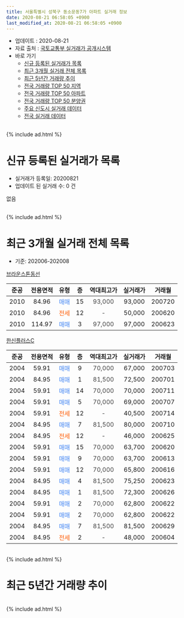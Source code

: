 ```yaml
---
title: 서울특별시 성북구 동소문동7가 아파트 실거래 정보
date: 2020-08-21 06:58:05 +0900
last_modified_at: 2020-08-21 06:58:05 +0900
---
```


* 업데이트 : 2020-08-21
* 자료 출처 : [국토교통부 실거래가 공개시스템](http://rt.molit.go.kr)
* 바로 가기
    * [신규 등록된 실거래가 목록](#신규-등록된-실거래가-목록)
    * [최근 3개월 실거래 전체 목록](#최근-3개월-실거래-전체-목록)
    * [최근 5년간 거래량 추이](#최근-5년간-거래량-추이)
    * [전국 거래량 TOP 50 지역](https://inasie.github.io/apt-trade-info/최근-3개월-전국에서-가장-거래가-많이-발생한-지역)
    * [전국 거래량 TOP 50 아파트](https://inasie.github.io/apt-trade-info/최근-3개월-전국에서-가장-거래가-많이-발생한-아파트)
    * [전국 거래량 TOP 50 분양권](https://inasie.github.io/apt-trade-info/최근-3개월-전국에서-가장-거래가-많이-발생한-분양권)
    * [주요 신도시 실거래 데이터](https://inasie.github.io/apt-trade-info/주요-신도시)
    * [전국 실거래 데이터](https://inasie.github.io/apt-trade-info/전국)
<br>
{% include ad.html %}
<br>

# 신규 등록된 실거래가 목록
* 실거래가 등록일: 20200821
* 업데이트 된 실거래 수: 0 건

없음

<br>
{% include ad.html %}
<br>

# 최근 3개월 실거래 전체 목록
* 기준: 202006-202008


[브라운스톤동선](https://search.naver.com/search.naver?query=%EC%84%9C%EC%9A%B8%ED%8A%B9%EB%B3%84%EC%8B%9C+%EC%84%B1%EB%B6%81%EA%B5%AC+%EB%8F%99%EC%86%8C%EB%AC%B8%EB%8F%997%EA%B0%80+%EB%B8%8C%EB%9D%BC%EC%9A%B4%EC%8A%A4%ED%86%A4%EB%8F%99%EC%84%A0)

|준공|전용면적|유형|층|역대최고가|실거래가|거래월|
|:---:|:---:|:---:|:---:|:---:|:---:|:---:|
|2010|84.96|<span style="color:#4285f3">매매</span>|15|<span style="color:#444444">93,000</span>|93,000|200720|
|2010|84.96|<span style="color:#ff5a00">전세</span>|12|<span style="color:#444444">-</span>|50,000|200620|
|2010|114.97|<span style="color:#4285f3">매매</span>|3|<span style="color:#444444">97,000</span>|97,000|200623|

[한신플러스C](https://search.naver.com/search.naver?query=%EC%84%9C%EC%9A%B8%ED%8A%B9%EB%B3%84%EC%8B%9C+%EC%84%B1%EB%B6%81%EA%B5%AC+%EB%8F%99%EC%86%8C%EB%AC%B8%EB%8F%997%EA%B0%80+%ED%95%9C%EC%8B%A0%ED%94%8C%EB%9F%AC%EC%8A%A4C)

|준공|전용면적|유형|층|역대최고가|실거래가|거래월|
|:---:|:---:|:---:|:---:|:---:|:---:|:---:|
|2004|59.91|<span style="color:#4285f3">매매</span>|9|<span style="color:#444444">70,000</span>|67,000|200703|
|2004|84.95|<span style="color:#4285f3">매매</span>|1|<span style="color:#444444">81,500</span>|72,500|200701|
|2004|59.91|<span style="color:#4285f3">매매</span>|14|<span style="color:#444444">70,000</span>|70,000|200711|
|2004|59.91|<span style="color:#4285f3">매매</span>|5|<span style="color:#444444">70,000</span>|69,000|200707|
|2004|59.91|<span style="color:#ff5a00">전세</span>|12|<span style="color:#444444">-</span>|40,500|200714|
|2004|84.95|<span style="color:#4285f3">매매</span>|7|<span style="color:#444444">81,500</span>|80,000|200710|
|2004|84.95|<span style="color:#ff5a00">전세</span>|12|<span style="color:#444444">-</span>|46,000|200625|
|2004|59.91|<span style="color:#4285f3">매매</span>|15|<span style="color:#444444">70,000</span>|63,700|200620|
|2004|59.91|<span style="color:#4285f3">매매</span>|9|<span style="color:#444444">70,000</span>|63,700|200613|
|2004|59.91|<span style="color:#4285f3">매매</span>|12|<span style="color:#444444">70,000</span>|65,800|200616|
|2004|84.95|<span style="color:#4285f3">매매</span>|4|<span style="color:#444444">81,500</span>|75,250|200623|
|2004|84.95|<span style="color:#4285f3">매매</span>|1|<span style="color:#444444">81,500</span>|72,300|200626|
|2004|59.91|<span style="color:#4285f3">매매</span>|2|<span style="color:#444444">70,000</span>|62,800|200622|
|2004|59.91|<span style="color:#4285f3">매매</span>|2|<span style="color:#444444">70,000</span>|62,800|200622|
|2004|84.95|<span style="color:#4285f3">매매</span>|7|<span style="color:#444444">81,500</span>|81,500|200629|
|2004|84.95|<span style="color:#ff5a00">전세</span>|2|<span style="color:#444444">-</span>|48,000|200604|


<br>
{% include ad.html %}
<br>

# 최근 5년간 거래량 추이


<div style="width:100%;">
    <canvas id="deal_progress" height="200"></canvas>
</div>

<script>
new Chart(document.getElementById("deal_progress"), {
    type: 'line',
    data: {
        labels: ['201508','201509','201510','201511','201512','201601','201602','201603','201604','201605','201606','201607','201608','201609','201610','201611','201612','201701','201702','201703','201704','201705','201706','201707','201708','201709','201710','201711','201712','201801','201802','201803','201804','201805','201806','201807','201808','201809','201810','201811','201812','201901','201902','201903','201904','201905','201906','201907','201908','201909','201910','201911','201912','202001','202002','202003','202004','202005','202006','202007','202008'],
        datasets: [{
            label: '매매',
            pointRadius: 1,
            data: [1, 3, 5, 3, 3, 4, 1, 4, 7, 6, 5, 3, 5, 5, 5, 5, 1, 1, 1, 4, 4, 8, 9, 2, 2, 4, 1, 1, 6, 2, 8, 4, 1, 3, 6, 1, 3, 5, 4, 1, 0, 0, 0, 2, 3, 1, 3, 3, 3, 2, 2, 7, 10, 7, 6, 1, 2, 6, 9, 6, 0],
            borderColor: "rgba(255, 201, 14, 1)",
            backgroundColor: "rgba(255, 201, 14, 0.5)",
            fill: false,
            lineTension: 0
        },{
            label: '전월세',
            pointRadius: 1,
            data: [0, 1, 2, 3, 5, 6, 6, 6, 1, 3, 4, 2, 3, 3, 1, 2, 7, 4, 7, 4, 5, 7, 4, 1, 1, 2, 2, 0, 3, 2, 3, 6, 2, 1, 2, 1, 3, 3, 3, 1, 6, 3, 4, 3, 6, 4, 1, 2, 2, 2, 3, 4, 7, 5, 4, 2, 4, 5, 3, 1, 0],
            borderColor: "rgba(0, 141, 185, 1)",
            backgroundColor: "rgba(0, 141, 185, 0.5)",
            fill: false,
            lineTension: 0
        }
        ]
    },
    options: {
        responsive: true,
        title: {
            display: false
        },
        tooltips: {
            mode: 'index',
            intersect: false
        },
        hover: {
            mode: 'nearest',
            intersect: true
        },
        scales: {
            xAxes: [{
                display: true,
                scaleLabel: {
                    display: true,
                    labelString: '년/월'
                }
            }],
            yAxes: [{
                display: true,
                ticks: {
                    suggestedMin: 0,
                },
                scaleLabel: {
                    display: true,
                    labelString: '실거래 수'
                }
            }]
        }
    }
});

</script>


<br>
{% include ad.html %}
<br>

